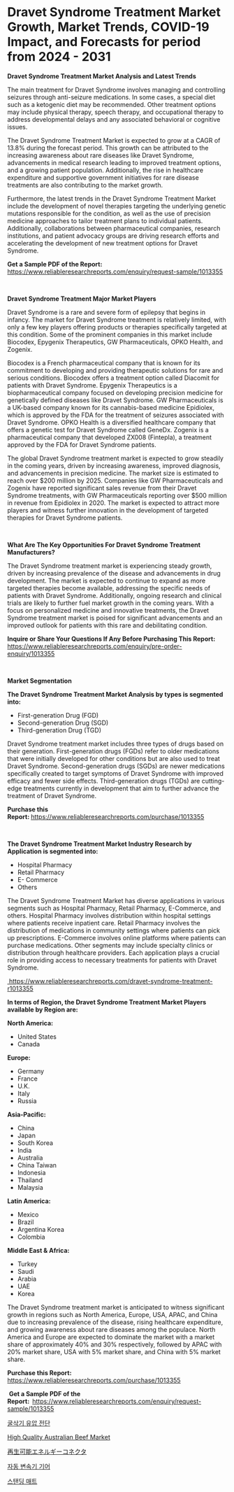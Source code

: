 <p><h1>Dravet Syndrome Treatment Market Growth, Market Trends, COVID-19 Impact, and Forecasts for period from 2024 - 2031</h1></p><p><strong>Dravet Syndrome Treatment Market Analysis and Latest Trends</strong></p>
<p><p>The main treatment for Dravet Syndrome involves managing and controlling seizures through anti-seizure medications. In some cases, a special diet such as a ketogenic diet may be recommended. Other treatment options may include physical therapy, speech therapy, and occupational therapy to address developmental delays and any associated behavioral or cognitive issues.</p><p>The Dravet Syndrome Treatment Market is expected to grow at a CAGR of 13.8% during the forecast period. This growth can be attributed to the increasing awareness about rare diseases like Dravet Syndrome, advancements in medical research leading to improved treatment options, and a growing patient population. Additionally, the rise in healthcare expenditure and supportive government initiatives for rare disease treatments are also contributing to the market growth.</p><p>Furthermore, the latest trends in the Dravet Syndrome Treatment Market include the development of novel therapies targeting the underlying genetic mutations responsible for the condition, as well as the use of precision medicine approaches to tailor treatment plans to individual patients. Additionally, collaborations between pharmaceutical companies, research institutions, and patient advocacy groups are driving research efforts and accelerating the development of new treatment options for Dravet Syndrome.</p></p>
<p><strong>Get a Sample PDF of the Report:&nbsp;</strong> <a href="https://www.reliableresearchreports.com/enquiry/request-sample/1013355">https://www.reliableresearchreports.com/enquiry/request-sample/1013355</a></p>
<p>&nbsp;</p>
<p><strong>Dravet Syndrome Treatment Major Market Players</strong></p>
<p><p>Dravet Syndrome is a rare and severe form of epilepsy that begins in infancy. The market for Dravet Syndrome treatment is relatively limited, with only a few key players offering products or therapies specifically targeted at this condition. Some of the prominent companies in this market include Biocodex, Epygenix Therapeutics, GW Pharmaceuticals, OPKO Health, and Zogenix.</p><p>Biocodex is a French pharmaceutical company that is known for its commitment to developing and providing therapeutic solutions for rare and serious conditions. Biocodex offers a treatment option called Diacomit for patients with Dravet Syndrome. Epygenix Therapeutics is a biopharmaceutical company focused on developing precision medicine for genetically defined diseases like Dravet Syndrome. GW Pharmaceuticals is a UK-based company known for its cannabis-based medicine Epidiolex, which is approved by the FDA for the treatment of seizures associated with Dravet Syndrome. OPKO Health is a diversified healthcare company that offers a genetic test for Dravet Syndrome called GeneDx. Zogenix is a pharmaceutical company that developed ZX008 (Fintepla), a treatment approved by the FDA for Dravet Syndrome patients.</p><p>The global Dravet Syndrome treatment market is expected to grow steadily in the coming years, driven by increasing awareness, improved diagnosis, and advancements in precision medicine. The market size is estimated to reach over $200 million by 2025. Companies like GW Pharmaceuticals and Zogenix have reported significant sales revenue from their Dravet Syndrome treatments, with GW Pharmaceuticals reporting over $500 million in revenue from Epidiolex in 2020. The market is expected to attract more players and witness further innovation in the development of targeted therapies for Dravet Syndrome patients.</p></p>
<p>&nbsp;</p>
<p><strong>What Are The Key Opportunities For Dravet Syndrome Treatment Manufacturers?</strong></p>
<p><p>The Dravet Syndrome treatment market is experiencing steady growth, driven by increasing prevalence of the disease and advancements in drug development. The market is expected to continue to expand as more targeted therapies become available, addressing the specific needs of patients with Dravet Syndrome. Additionally, ongoing research and clinical trials are likely to further fuel market growth in the coming years. With a focus on personalized medicine and innovative treatments, the Dravet Syndrome treatment market is poised for significant advancements and an improved outlook for patients with this rare and debilitating condition.</p></p>
<p><strong>Inquire or Share Your Questions If Any Before Purchasing This Report:</strong> <a href="https://www.reliableresearchreports.com/enquiry/pre-order-enquiry/1013355">https://www.reliableresearchreports.com/enquiry/pre-order-enquiry/1013355</a></p>
<p>&nbsp;</p>
<p><strong>Market Segmentation</strong></p>
<p><strong>The Dravet Syndrome Treatment Market Analysis by types is segmented into:</strong></p>
<p><ul><li>First-generation Drug (FGD)</li><li>Second-generation Drug (SGD)</li><li>Third-generation Drug (TGD)</li></ul></p>
<p><p>Dravet Syndrome treatment market includes three types of drugs based on their generation. First-generation drugs (FGDs) refer to older medications that were initially developed for other conditions but are also used to treat Dravet Syndrome. Second-generation drugs (SGDs) are newer medications specifically created to target symptoms of Dravet Syndrome with improved efficacy and fewer side effects. Third-generation drugs (TGDs) are cutting-edge treatments currently in development that aim to further advance the treatment of Dravet Syndrome.</p></p>
<p><strong>Purchase this Report:&nbsp;</strong><a href="https://www.reliableresearchreports.com/purchase/1013355">https://www.reliableresearchreports.com/purchase/1013355</a></p>
<p>&nbsp;</p>
<p><strong>The Dravet Syndrome Treatment Market Industry Research by Application is segmented into:</strong></p>
<p><ul><li>Hospital Pharmacy</li><li>Retail Pharmacy</li><li>E- Commerce</li><li>Others</li></ul></p>
<p><p>The Dravet Syndrome Treatment Market has diverse applications in various segments such as Hospital Pharmacy, Retail Pharmacy, E-Commerce, and others. Hospital Pharmacy involves distribution within hospital settings where patients receive inpatient care. Retail Pharmacy involves the distribution of medications in community settings where patients can pick up prescriptions. E-Commerce involves online platforms where patients can purchase medications. Other segments may include specialty clinics or distribution through healthcare providers. Each application plays a crucial role in providing access to necessary treatments for patients with Dravet Syndrome.</p></p>
<p><a href="https://www.reliableresearchreports.com/dravet-syndrome-treatment-r1013355">&nbsp;https://www.reliableresearchreports.com/dravet-syndrome-treatment-r1013355</a></p>
<p><strong>In terms of Region, the Dravet Syndrome Treatment Market Players available by Region are:</strong></p>
<p>
    <p> <strong> North America: </strong>
        <ul>
            <li>United States</li>
            <li>Canada</li>
        </ul>
        </p> 
    <p> <strong> Europe: </strong>
        <ul>
            <li>Germany</li>
            <li>France</li>
            <li>U.K.</li>
            <li>Italy</li>
            <li>Russia</li>
        </ul>
        </p> 
    <p> <strong> Asia-Pacific: </strong>
        <ul>
            <li>China</li>
            <li>Japan</li>
            <li>South Korea</li>
            <li>India</li>
            <li>Australia</li>
            <li>China Taiwan</li>
            <li>Indonesia</li>
            <li>Thailand</li>
            <li>Malaysia</li>
        </ul>
        </p> 
    <p> <strong> Latin America: </strong>
        <ul>
            <li>Mexico</li>
            <li>Brazil</li>
            <li>Argentina Korea</li>
            <li>Colombia</li>
        </ul>
        </p> 
    <p> <strong> Middle East & Africa: </strong>
        <ul>
            <li>Turkey</li>
            <li>Saudi</li>
            <li>Arabia</li>
            <li>UAE</li>
            <li>Korea</li>
        </ul>
    </p>
    </p>
<p><p>The Dravet Syndrome treatment market is anticipated to witness significant growth in regions such as North America, Europe, USA, APAC, and China due to increasing prevalence of the disease, rising healthcare expenditure, and growing awareness about rare diseases among the populace. North America and Europe are expected to dominate the market with a market share of approximately 40% and 30% respectively, followed by APAC with 20% market share, USA with 5% market share, and China with 5% market share.</p></p>
<p><strong>Purchase this Report: </strong><a href="https://www.reliableresearchreports.com/purchase/1013355">https://www.reliableresearchreports.com/purchase/1013355</a></p>
<p>&nbsp;<strong>Get a Sample PDF of the Report:&nbsp;&nbsp;</strong><a href="https://www.reliableresearchreports.com/enquiry/request-sample/1013355">https://www.reliableresearchreports.com/enquiry/request-sample/1013355</a></p>
<p><strong></strong></p>
<p><p><a href="https://github.com/solomonbode85/Market-Research-Report-List-1/blob/main/899752353546.md">굴삭기 유압 전단</a></p><p><a href="https://www.linkedin.com/pulse/analyzing-high-quality-australian-beef-market-global-industry-ylpnc?trackingId=0vqh3GPE8pKfq8dmXdmwFw%3D%3D">High Quality Australian Beef Market</a></p><p><a href="https://github.com/one-cool-chick/Market-Research-Report-List-1/blob/main/837853655628.md">再生可能エネルギーコネクタ</a></p><p><a href="https://github.com/PhilToryphy7876567/Market-Research-Report-List-1/blob/main/922518353545.md">자동 변속기 기어</a></p><p><a href="https://medium.com/@koleledner/%EC%8A%A4%ED%83%A0%EB%94%A9-%EB%A7%A4%ED%8A%B8-%EC%8B%9C%EC%9E%A5-%EA%B7%9C%EB%AA%A8-%EB%B0%8F-%EC%8B%9C%EC%9E%A5-%EB%8F%99%ED%96%A5-%EC%99%84%EC%A0%84%ED%95%9C-%EC%82%B0%EC%97%85-%EA%B0%9C%EC%9A%94-2024-2031-6752e45d4116">스탠딩 매트</a></p></p>